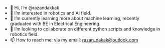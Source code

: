 - 👋 Hi, I’m @razandakkak
- 👀 I’m interested in robotics and AI field.
- 🌱 I’m currently learning more about machine learning, recently graduated with BE in Electrical Engineering.
- 💞️ I’m looking to collaborate on different python scripts and knowledge in robotics field.
- 📫 How to reach me: via my email: razan_dakak@outlook.com


<!---
razandakkak/razandakkak is a ✨ special ✨ repository because its `README.md` (this file) appears on your GitHub profile.
You can click the Preview link to take a look at your changes.
--->
